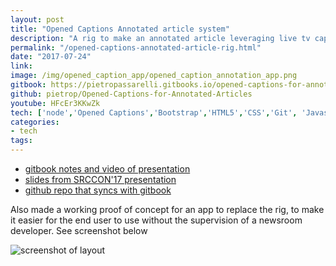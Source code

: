 ```yaml
---
layout: post
title: "Opened Captions Annotated article system"
description: "A rig to make an annotated article leveraging live tv captions, like NPR & Vox."
permalink: "/opened-captions-annotated-article-rig.html"
date: "2017-07-24"
link: 
image: /img/opened_caption_app/opened_caption_annotation_app.png
gitbook: https://pietropassarelli.gitbooks.io/opened-captions-for-annotated-articles    
github: pietrop/Opened-Captions-for-Annotated-Articles
youtube: HFcEr3KKwZk
tech: ['node','Opened Captions','Bootstrap','HTML5','CSS','Git', 'Javascript']
categories:
- tech
tags:
---
```


<!-- _draft: more coming soon_ -->




- [gitbook notes and video of presentation](https://pietropassarelli.gitbooks.io/opened-captions-for-annotated-articles)
- [slides from SRCCON'17 presentation](https://docs.google.com/presentation/d/1yI6SkJi-RqV11_fFImfh44iG011hPlgtwNzYcF2P1_U/edit?usp=sharing)
- [github repo that syncs with gitbook](https://github.com/pietrop/Opened-Captions-for-Annotated-Articles)


Also made a working proof of concept for an app to replace the rig, to make it easier for the end user to use without the supervision of a newsroom developer. See screenshot below

![screenshot of layout ]({{page.image}})
